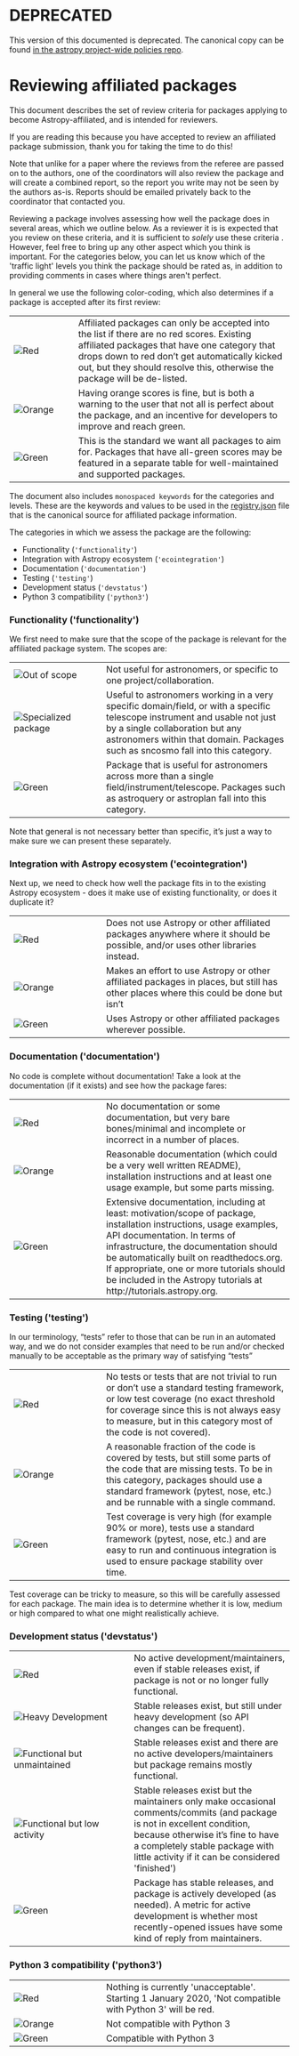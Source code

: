 # DEPRECATED

This version of this documented is deprecated.  The canonical copy can be found [in the astropy project-wide policies repo](https://github.com/astropy/project/blob/main/affiliated/affiliated_package_review_guidelines.md).

# Reviewing affiliated packages

This document describes the set of review criteria for packages applying to
become Astropy-affiliated, and is intended for reviewers.

If you are reading this because you have accepted to review an affiliated
package submission, thank you for taking the time to do this!

Note that unlike for a paper where the reviews from the referee are passed on to
the authors, one of the coordinators will also review the package and will
create a combined report, so the report you write may not be seen by the
authors as-is. Reports should be emailed privately back to the coordinator that
contacted you.

Reviewing a package involves assessing how well the package does in several
areas, which we outline below. As a reviewer it is is expected that you review
on these criteria, and it is sufficient to *solely* use these criteria .
However, feel free to bring up any other aspect which you think is important.
For the categories below, you can let us know which of the 'traffic light'
levels you think the package should be rated as, in addition to providing
comments in cases where things aren't perfect.

In general we use the following color-coding, which also determines if a package
is accepted after its first review:

<table>
<tr>
<td width=100><img src="https://img.shields.io/badge/Red-red.svg" alt="Red"></td>
<td>Affiliated packages can only be accepted into the list if there are no red scores. Existing affiliated packages that have one category that drops down to red don’t get automatically kicked out, but they should resolve this, otherwise the package will be de-listed.</td>
</tr>
<tr>
<td><img src="https://img.shields.io/badge/Orange-orange.svg" alt="Orange"></td>
<td>Having orange scores is fine, but is both a warning to the user that not all is perfect about the package, and an incentive for developers to improve and reach green.</td>
</tr>
<tr>
<td><img src="https://img.shields.io/badge/Green-brightgreen.svg" alt="Green"></td>
<td>This is the standard we want all packages to aim for. Packages that have all-green scores may be featured in a separate table for well-maintained and supported packages.</td>
</tr>
</table>

The document also includes ``monospaced keywords`` for the categories and levels.  These are the keywords and values to be used in the [registry.json](http://www.astropy.org/affiliated/registry.json) file that is the canonical source for affiliated package information.

The categories in which we assess the package are the following:

* Functionality (``'functionality'``)
* Integration with Astropy ecosystem  (``'ecointegration'``)
* Documentation (``'documentation'``)
* Testing (``'testing'``)
* Development status (``'devstatus'``)
* Python 3 compatibility (``'python3'``)

### Functionality ('functionality')

We first need to make sure that the scope of the package is relevant for the affiliated package system. The scopes are:

<table>
<tr>
<td width=150><img src="https://img.shields.io/badge/Out%20of%20scope-red.svg" alt="Out of scope"></td>
<td>Not useful for astronomers, or specific to one project/collaboration.</td>
</tr>
<tr>
<td><img src="https://img.shields.io/badge/Specialized%20package-brightgreen.svg" alt="Specialized package"></td>
<td>Useful to astronomers working in a very specific domain/field, or with a specific telescope instrument and usable not just by a single collaboration but any astronomers within that domain. Packages such as sncosmo fall into this category.</td>
</tr>
<tr>
<td><img src="https://img.shields.io/badge/General%20package-brightgreen.svg" alt="Green"></td>
<td>Package that is useful for astronomers across more than a single field/instrument/telescope. Packages such as astroquery or astroplan fall into this category.</td>
</tr>
</table>

Note that general is not necessary better than specific, it’s just a way to make sure we can present these separately.

### Integration with Astropy ecosystem  ('ecointegration')

Next up, we need to check how well the package fits in to the existing Astropy
ecosystem - does it make use of existing functionality, or does it duplicate it?

<table>
<tr>
<td width=150><img src="https://img.shields.io/badge/Red-red.svg" alt="Red"></td>
<td>Does not use Astropy or other affiliated packages anywhere where it should be possible, and/or uses other libraries instead.</td>
</tr>
<tr>
<td><img src="https://img.shields.io/badge/Orange-orange.svg" alt="Orange"></td>
<td>Makes an effort to use Astropy or other affiliated packages in places, but still has other places where this could be done but isn’t</td>
</tr>
<tr>
<td><img src="https://img.shields.io/badge/Green-brightgreen.svg" alt="Green"></td>
<td>Uses Astropy or other affiliated packages wherever possible.</td>
</tr>
</table>

### Documentation ('documentation')

No code is complete without documentation! Take a look at the documentation (if
it exists) and see how the package fares:

<table>
<tr>
<td width=150><img src="https://img.shields.io/badge/Red-red.svg" alt="Red"></td>
<td>No documentation or some documentation, but very bare bones/minimal and incomplete or incorrect in a number of places.</td>
</tr>
<tr>
<td><img src="https://img.shields.io/badge/Orange-orange.svg" alt="Orange"></td>
<td>Reasonable documentation (which could be a very well written README), installation instructions and at least one usage example, but some parts missing.</td>
</tr>
<tr>
<td><img src="https://img.shields.io/badge/Green-brightgreen.svg" alt="Green"></td>
<td>Extensive documentation, including at least: motivation/scope of package, installation instructions, usage examples, API documentation. In terms of infrastructure, the documentation should be automatically built on readthedocs.org. If appropriate, one or more tutorials should be included in the Astropy tutorials at http://tutorials.astropy.org.</td>
</tr>
</table>

### Testing ('testing')

In our terminology, “tests” refer to those that can be run in an automated way,
and we do not consider examples that need to be run and/or checked manually to
be acceptable as the primary way of satisfying “tests”

<table>
<tr>
<td width=150><img src="https://img.shields.io/badge/Red-red.svg" alt="Red"></td>
<td>No tests or tests that are not trivial to run or don’t use a standard testing framework, or low test coverage (no exact threshold for coverage since this is not always easy to measure, but in this category most of the code is not covered).</td>
</tr>
<tr>
<td><img src="https://img.shields.io/badge/Orange-orange.svg" alt="Orange"></td>
<td>A reasonable fraction of the code is covered by tests, but still some parts of the code that are missing tests. To be in this category, packages should use a standard framework (pytest, nose, etc.) and be runnable with a single command.</td>
</tr>
<tr>
<td><img src="https://img.shields.io/badge/Green-brightgreen.svg" alt="Green"></td>
<td>Test coverage is very high (for example 90% or more), tests use a standard framework (pytest, nose, etc.) and are easy to run and continuous integration is used to ensure package stability over time.</td>
</tr>
</table>

Test coverage can be tricky to measure, so this will be carefully assessed for
each package. The main idea is to determine whether it is low, medium or high
compared to what one might realistically achieve.

### Development status ('devstatus')

<table>
<tr>
<td width=200><img src="https://img.shields.io/badge/Red-red.svg" alt="Red"></td>
<td>No active development/maintainers, even if stable releases exist, if package is not or no longer fully functional.</td>
</tr>
<tr>
<td><img src="https://img.shields.io/badge/Heavy%20development-orange.svg" alt="Heavy Development"></td>
<td>Stable releases exist, but still under heavy development (so API changes can be frequent).</td>
</tr>
<tr>
<td><img src="https://img.shields.io/badge/Functional%20but%20unmaintained-orange.svg" alt="Functional but unmaintained"></td>
<td>Stable releases exist and there are no active developers/maintainers but package remains mostly functional.</td>
</tr>
<tr>
<td><img src="https://img.shields.io/badge/Functional%20but%20low%20activity-orange.svg" alt="Functional but low activity"></td>
<td>Stable releases exist but the maintainers only make occasional comments/commits (and package is not in excellent condition, because otherwise it’s fine to have a completely stable package with little activity if it can be considered 'finished')</td>
</tr><tr>
<td><img src="https://img.shields.io/badge/Green-brightgreen.svg" alt="Green"></td>
<td>Package has stable releases, and package is actively developed (as needed). A metric for active development is whether most recently-opened issues have some kind of reply from maintainers.</td>
</tr>
</table>

### Python 3 compatibility ('python3')

<table>
<tr>
<td width=150><img src="https://img.shields.io/badge/Red-red.svg" alt="Red"></td>
<td>Nothing is currently 'unacceptable'. Starting 1 January 2020, 'Not compatible with Python 3' will be red.</td>
</tr>
<tr>
<td><img src="https://img.shields.io/badge/Orange-orange.svg" alt="Orange"></td>
<td>Not compatible with Python 3</td>
</tr>
<tr>
<td><img src="https://img.shields.io/badge/Green-brightgreen.svg" alt="Green"></td>
<td>Compatible with Python 3</td>
</tr>
</table>
